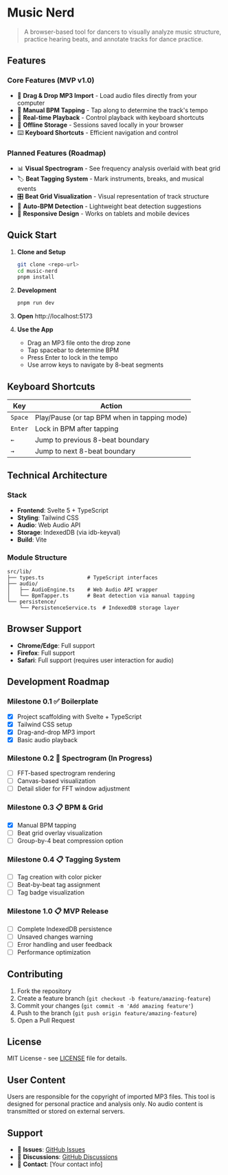 # Music Nerd

> A browser-based tool for dancers to visually analyze music structure, practice hearing beats, and annotate tracks for dance practice.

## Features

### Core Features (MVP v1.0)
- 🎵 **Drag & Drop MP3 Import** - Load audio files directly from your computer
- 🎯 **Manual BPM Tapping** - Tap along to determine the track's tempo
- 🎵 **Real-time Playback** - Control playback with keyboard shortcuts
- 💾 **Offline Storage** - Sessions saved locally in your browser
- ⌨️ **Keyboard Shortcuts** - Efficient navigation and control

### Planned Features (Roadmap)
- 📊 **Visual Spectrogram** - See frequency analysis overlaid with beat grid
- 🏷️ **Beat Tagging System** - Mark instruments, breaks, and musical events
- 🎛️ **Beat Grid Visualization** - Visual representation of track structure
- 🔄 **Auto-BPM Detection** - Lightweight beat detection suggestions
- 📱 **Responsive Design** - Works on tablets and mobile devices

## Quick Start

1. **Clone and Setup**
   ```bash
   git clone <repo-url>
   cd music-nerd
   pnpm install
   ```

2. **Development**
   ```bash
   pnpm run dev
   ```

3. **Open** http://localhost:5173

4. **Use the App**
   - Drag an MP3 file onto the drop zone
   - Tap spacebar to determine BPM
   - Press Enter to lock in the tempo
   - Use arrow keys to navigate by 8-beat segments

## Keyboard Shortcuts

| Key | Action |
|-----|--------|
| `Space` | Play/Pause (or tap BPM when in tapping mode) |
| `Enter` | Lock in BPM after tapping |
| `←` | Jump to previous 8-beat boundary |
| `→` | Jump to next 8-beat boundary |

## Technical Architecture

### Stack
- **Frontend**: Svelte 5 + TypeScript
- **Styling**: Tailwind CSS
- **Audio**: Web Audio API
- **Storage**: IndexedDB (via idb-keyval)
- **Build**: Vite

### Module Structure
```
src/lib/
├── types.ts              # TypeScript interfaces
├── audio/
│   ├── AudioEngine.ts    # Web Audio API wrapper
│   └── BpmTapper.ts      # Beat detection via manual tapping
└── persistence/
    └── PersistenceService.ts  # IndexedDB storage layer
```

## Browser Support

- **Chrome/Edge**: Full support
- **Firefox**: Full support  
- **Safari**: Full support (requires user interaction for audio)

## Development Roadmap

### Milestone 0.1 ✅ Boilerplate
- [x] Project scaffolding with Svelte + TypeScript
- [x] Tailwind CSS setup
- [x] Drag-and-drop MP3 import
- [x] Basic audio playback

### Milestone 0.2 🚧 Spectrogram (In Progress)
- [ ] FFT-based spectrogram rendering
- [ ] Canvas-based visualization
- [ ] Detail slider for FFT window adjustment

### Milestone 0.3 📋 BPM & Grid
- [x] Manual BPM tapping
- [ ] Beat grid overlay visualization
- [ ] Group-by-4 beat compression option

### Milestone 0.4 📋 Tagging System
- [ ] Tag creation with color picker
- [ ] Beat-by-beat tag assignment
- [ ] Tag badge visualization

### Milestone 1.0 📋 MVP Release
- [ ] Complete IndexedDB persistence
- [ ] Unsaved changes warning
- [ ] Error handling and user feedback
- [ ] Performance optimization

## Contributing

1. Fork the repository
2. Create a feature branch (`git checkout -b feature/amazing-feature`)
3. Commit your changes (`git commit -m 'Add amazing feature'`)
4. Push to the branch (`git push origin feature/amazing-feature`)
5. Open a Pull Request

## License

MIT License - see [LICENSE](LICENSE) file for details.

## User Content

Users are responsible for the copyright of imported MP3 files. This tool is designed for personal practice and analysis only. No audio content is transmitted or stored on external servers.

## Support

- 🐛 **Issues**: [GitHub Issues](./issues)
- 💬 **Discussions**: [GitHub Discussions](./discussions)
- 📧 **Contact**: [Your contact info]
